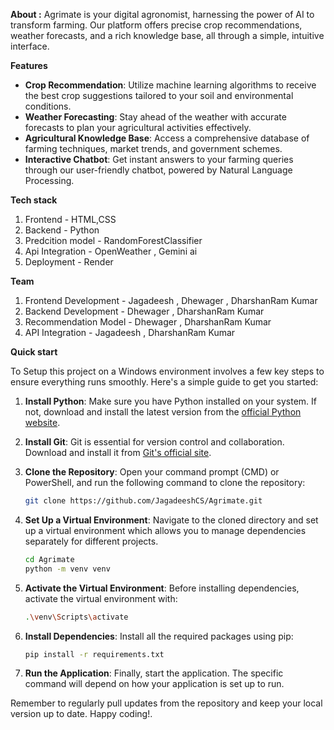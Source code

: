 **About :**
       Agrimate is your digital agronomist, harnessing the power of AI to transform farming. Our platform offers precise crop recommendations, weather forecasts, and a rich knowledge base, all through a simple, intuitive interface.


**Features**

- **Crop Recommendation**: 
                      Utilize machine learning algorithms to receive the best crop suggestions tailored to your soil and environmental conditions.
- **Weather Forecasting**: 
                      Stay ahead of the weather with accurate forecasts to plan your agricultural activities effectively.
- **Agricultural Knowledge Base**: 
                      Access a comprehensive database of farming techniques, market trends, and government schemes.
- **Interactive Chatbot**:
                      Get instant answers to your farming queries through our user-friendly chatbot, powered by Natural Language Processing.


**Tech stack**
  1) Frontend - HTML,CSS
  2) Backend - Python
  3) Predcition model - RandomForestClassifier
  4) Api Integration - OpenWeather , Gemini ai
  5) Deployment - Render


**Team**
  1) Frontend Development - Jagadeesh , Dhewager , DharshanRam Kumar
  2) Backend Development  - Dhewager , DharshanRam Kumar
  3) Recommendation Model - Dhewager , DharshanRam Kumar
  4) API Integration      - Jagadeesh , DharshanRam Kumar


**Quick start**

  To Setup this project on a Windows environment involves a few key steps to ensure everything runs smoothly. Here's a simple guide to get you started:
  
  1. **Install Python**: Make sure you have Python installed on your system. If not, download and install the latest version from the [official Python website](^1^).
  
  2. **Install Git**: Git is essential for version control and collaboration. Download and install it from [Git's official site](^2^).
  
  3. **Clone the Repository**: Open your command prompt (CMD) or PowerShell, and run the following command to clone the repository:
     ```bash
     git clone https://github.com/JagadeeshCS/Agrimate.git
     ```
  
  4. **Set Up a Virtual Environment**: Navigate to the cloned directory and set up a virtual environment which allows you to manage dependencies separately for different projects.
     ```bash
     cd Agrimate
     python -m venv venv
     ```
  
  5. **Activate the Virtual Environment**: Before installing dependencies, activate the virtual environment with:
     ```bash
     .\venv\Scripts\activate
     ```
  
  6. **Install Dependencies**: Install all the required packages using pip:
     ```bash
     pip install -r requirements.txt
     ```
  
  7. **Run the Application**: Finally, start the application. The specific command will depend on how your application is set up to run.
  
  Remember to regularly pull updates from the repository and keep your local version up to date. Happy coding!.

